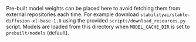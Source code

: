 Pre-built model weights can be placed here to avoid fetching them from external repositories each time.
For example download `stabilityai/stable-diffusion-xl-base-1.0` using the provided
`scripts/download_resources.py` script. Models are loaded from this directory when
`MODEL_CACHE_DIR` is set to `prebuilt/models` (default).
